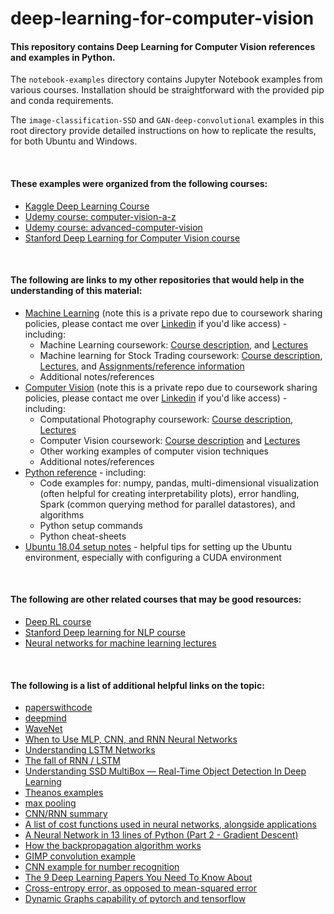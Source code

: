 # deep-learning-for-computer-vision

#### This repository contains Deep Learning for Computer Vision references and examples in Python.  

The `notebook-examples` directory contains Jupyter Notebook examples from various courses.  Installation should be straightforward with the provided pip and conda requirements.

The `image-classification-SSD` and `GAN-deep-convolutional` examples in this root directory provide detailed instructions on how to replicate the results, for both Ubuntu and Windows.  

<br>

#### These examples were organized from the following courses:
  - [Kaggle Deep Learning Course](https://www.kaggle.com/learn/deep-learning)
  - [Udemy course: computer-vision-a-z](https://www.udemy.com/course/computer-vision-a-z/)
  - [Udemy course: advanced-computer-vision](https://www.udemy.com/course/advanced-computer-vision/)
  - [Stanford Deep Learning for Computer Vision course](http://cs231n.stanford.edu/)

<br>

#### The following are links to my other repositories that would help in the understanding of this material:

- [Machine Learning](https://github.com/vicb1/machine-learning) (note this is a private repo due to coursework sharing policies, please contact me over [Linkedin](https://www.linkedin.com/in/vbajenaru/) if you'd like access) - including:
  - Machine Learning coursework: [Course description](https://www.omscs.gatech.edu/cs-7641-machine-learning), and [Lectures](https://classroom.udacity.com/courses/ud262)
  - Machine learning for Stock Trading coursework: [Course description](https://www.omscs.gatech.edu/cs-7646-machine-learning-trading), [Lectures](https://classroom.udacity.com/courses/ud501), and [Assignments/reference information](http://quantsoftware.gatech.edu/CS7646_Spring_2019)
  - Additional notes/references
- [Computer Vision](https://github.com/vicb1/computer-vision) (note this is a private repo due to coursework sharing policies, please contact me over [Linkedin](https://www.linkedin.com/in/vbajenaru/) if you'd like access) - including:
    - Computational Photography coursework: [Course description](https://www.omscs.gatech.edu/cs-6475-computational-photography), [Lectures](https://classroom.udacity.com/courses/ud955)
    - Computer Vision coursework: [Course description](https://www.omscs.gatech.edu/cs-7641-machine-learning) and [Lectures](https://classroom.udacity.com/courses/ud810)
  - Other working examples of computer vision techniques
  - Additional notes/references
- [Python reference](https://github.com/vicb1/python-reference) - including:
  - Code examples for: numpy, pandas, multi-dimensional visualization (often helpful for creating interpretability plots), error handling, Spark (common querying method for parallel datastores), and algorithms
  - Python setup commands
  - Python cheat-sheets
- [Ubuntu 18.04 setup notes](https://github.com/vicb1/miscellaneous-notes/tree/master/ubuntu-18.04-notes) - helpful tips for setting up the Ubuntu environment, especially with configuring a CUDA environment

<br>

#### The following are other related courses that may be good resources:
  - [Deep RL course](http://rail.eecs.berkeley.edu/deeprlcourse/)
  - [Stanford Deep learning for NLP course](http://web.stanford.edu/class/cs224n/)
  - [Neural networks for machine learning lectures](https://www.youtube.com/watch?v=cbeTc-Urqak&list=PLoRl3Ht4JOcdU872GhiYWf6jwrk_SNhz9)
  
<br>

#### The following is a list of additional helpful links on the topic:
- [paperswithcode](https://paperswithcode.com/)
- [deepmind](https://deepmind.com/research)
- [WaveNet](https://deepmind.com/blog/article/wavenet-generative-model-raw-audio)
- [When to Use MLP, CNN, and RNN Neural Networks](https://machinelearningmastery.com/when-to-use-mlp-cnn-and-rnn-neural-networks/)
- [Understanding LSTM Networks](http://colah.github.io/posts/2015-08-Understanding-LSTMs/)
- [The fall of RNN / LSTM](https://towardsdatascience.com/the-fall-of-rnn-lstm-2d1594c74ce0)
- [Understanding SSD MultiBox — Real-Time Object Detection In Deep Learning](https://towardsdatascience.com/understanding-ssd-multibox-real-time-object-detection-in-deep-learning-495ef744fab)
- [Theanos examples](http://deeplearning.net/tutorial/)
- [max pooling](https://computersciencewiki.org/index.php/Max-pooling_/_Pooling)
- [CNN/RNN summary](https://github.com/ShuaiW/data-science-question-answer#cnn)
- [A list of cost functions used in neural networks, alongside applications](https://stats.stackexchange.com/questions/154879/a-list-of-cost-functions-used-in-neural-networks-alongside-applications)
- [A Neural Network in 13 lines of Python (Part 2 - Gradient Descent)](https://iamtrask.github.io/2015/07/27/python-network-part2/)
- [How the backpropagation algorithm works](http://neuralnetworksanddeeplearning.com/chap2.html)
- [GIMP convolution example](https://docs.gimp.org/2.8/en/plug-in-convmatrix.html)
- [CNN example for number recognition](http://scs.ryerson.ca/~aharley/vis/conv/flat.html)
- [The 9 Deep Learning Papers You Need To Know About](https://adeshpande3.github.io/The-9-Deep-Learning-Papers-You-Need-To-Know-About.html)
- [Cross-entropy error, as opposed to mean-squared error](https://rdipietro.github.io/friendly-intro-to-cross-entropy-loss/)
- [Dynamic Graphs capability of pytorch and tensorflow](https://ai.stackexchange.com/questions/3801/what-is-a-dynamic-computational-graph)


